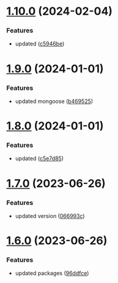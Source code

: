 # [1.10.0](https://github.com/manthanank/learn-mongodb/compare/v1.9.0...v1.10.0) (2024-02-04)


### Features

* updated ([c5946be](https://github.com/manthanank/learn-mongodb/commit/c5946beecd9dbf086feafd678e0849c83c2f2186))



# [1.9.0](https://github.com/manthanank/learn-mongodb/compare/v1.8.0...v1.9.0) (2024-01-01)


### Features

* updated mongoose ([b469525](https://github.com/manthanank/learn-mongodb/commit/b46952591e53bd5a197ce584f2989f1a2169b004))



# [1.8.0](https://github.com/manthanank/learn-mongodb/compare/v1.7.0...v1.8.0) (2024-01-01)


### Features

* updated ([c5e7d85](https://github.com/manthanank/learn-mongodb/commit/c5e7d8577e389f8c5da8b3f40a1831787d97de0b))



# [1.7.0](https://github.com/manthanank/learn-mongodb/compare/v1.6.0...v1.7.0) (2023-06-26)


### Features

* updated version ([066993c](https://github.com/manthanank/learn-mongodb/commit/066993ca0330e04fb82a9d0e1a2d4763f3dc6da7))



# [1.6.0](https://github.com/manthanank/learn-mongodb/compare/v1.5.1...v1.6.0) (2023-06-26)


### Features

* updated packages ([96ddfce](https://github.com/manthanank/learn-mongodb/commit/96ddfceed4c314b4e7fc415ad76283df6cdaad7a))



